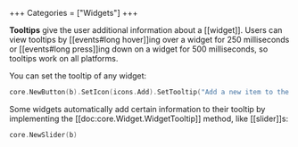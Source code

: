 +++
Categories = ["Widgets"]
+++

**Tooltips** give the user additional information about a [[widget]]. Users can view tooltips by [[events#long hover]]ing over a widget for 250 milliseconds or [[events#long press]]ing down on a widget for 500 milliseconds, so tooltips work on all platforms.

You can set the tooltip of any widget:

```Go
core.NewButton(b).SetIcon(icons.Add).SetTooltip("Add a new item to the list")
```

Some widgets automatically add certain information to their tooltip by implementing the [[doc:core.Widget.WidgetTooltip]] method, like [[slider]]s:

```Go
core.NewSlider(b)
```
